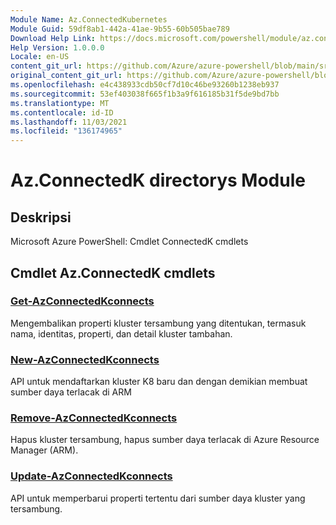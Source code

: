 ```yaml
---
Module Name: Az.ConnectedKubernetes
Module Guid: 59df8ab1-442a-41ae-9b55-60b505bae789
Download Help Link: https://docs.microsoft.com/powershell/module/az.connectedkubernetes
Help Version: 1.0.0.0
Locale: en-US
content_git_url: https://github.com/Azure/azure-powershell/blob/main/src/ConnectedKubernetes/help/Az.ConnectedKubernetes.md
original_content_git_url: https://github.com/Azure/azure-powershell/blob/main/src/ConnectedKubernetes/help/Az.ConnectedKubernetes.md
ms.openlocfilehash: e4c438933cdb50cf7d10c46be93260b1238eb937
ms.sourcegitcommit: 53ef403038f665f1b3a9f616185b31f5de9bd7bb
ms.translationtype: MT
ms.contentlocale: id-ID
ms.lasthandoff: 11/03/2021
ms.locfileid: "136174965"
---
```

# Az.ConnectedK directorys Module
## Deskripsi
Microsoft Azure PowerShell: Cmdlet ConnectedK cmdlets

## Cmdlet Az.ConnectedK cmdlets
### [Get-AzConnectedKconnects](Get-AzConnectedKubernetes.md)
Mengembalikan properti kluster tersambung yang ditentukan, termasuk nama, identitas, properti, dan detail kluster tambahan.

### [New-AzConnectedKconnects](New-AzConnectedKubernetes.md)
API untuk mendaftarkan kluster K8 baru dan dengan demikian membuat sumber daya terlacak di ARM

### [Remove-AzConnectedKconnects](Remove-AzConnectedKubernetes.md)
Hapus kluster tersambung, hapus sumber daya terlacak di Azure Resource Manager (ARM).

### [Update-AzConnectedKconnects](Update-AzConnectedKubernetes.md)
API untuk memperbarui properti tertentu dari sumber daya kluster yang tersambung.

